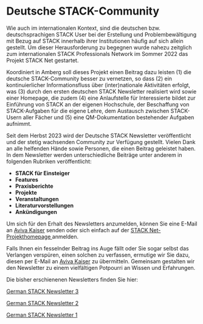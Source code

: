 # Deutsche STACK-Community

<p>Wie auch im internationalen Kontext, sind die deutschen bzw. deutschsprachigen STACK User bei der Erstellung und Problembewältigung mit Bezug auf STACK innerhalb ihrer Institutionen häufig auf sich allein gestellt. Um dieser Herausforderung zu begegnen wurde nahezu zeitglich zum internationalen STACK Professionals Network im Sommer 2022 das Projekt STACK Net gestartet. </p>

<p>Koordiniert in Amberg soll dieses Projekt einen Beitrag dazu leisten (1) die deutsche STACK-Community besser zu vernetzen, so dass (2) ein kontinuierlicher Informationsfluss über (inter)nationale Aktivitäten erfolgt, was (3) durch den ersten deutschen STACK Newsletter realisiert wird sowie einer Homepage, die zudem (4) eine Anlaufstelle für Interessierte bildet zur Einführung von STACK an der eigenen Hochschule, der Beschaffung von STACK-Aufgaben für die eigene Lehre, dem Austausch zwischen STACK-Usern aller Fächer und (5) eine QM-Dokumentation bestehender Aufgaben aufnimmt.</p>

<p>Seit dem Herbst 2023 wird der Deutsche STACK Newsletter veröffentlicht und der stetig wachsenden Community zur Verfügung gestellt. Vielen Dank an alle helfenden Hände sowie Personen, die einen Beitrag geleistet haben. In dem Newsletter werden unterschiedliche Beiträge unter anderem in folgenden Rubriken veröffentlicht:</p>

<ul>
	<li><strong>STACK für Einsteiger</strong></li>
	<li><strong>Features</strong></li>
	<li><strong>Praxisberichte</strong></li>
	<li><strong>Projekte</strong></li>
	<li><strong>Veranstaltungen</strong></li>
	<li><strong>Literaturvorstellungen</strong></li>
	<li><strong>Ankündigungen</strong></li>
</ul>

<p>Um sich für den Erhalt des Newsletters anzumelden, können Sie eine E-Mail an <a href="mailto:a.kaiser@oth-aw.de">Aviva Kaiser</a> senden oder sich einfach auf der <a href="https://www.oth-aw.de/forschung/forschungsprofil/forschungs-und-entwicklungsprojekte/stack-net/anmeldung-newsletter/">STACK Net-Projekthomepage </a>anmelden.</p>

<p>Falls Ihnen ein fesselnder Beitrag ins Auge fällt oder Sie sogar selbst das Verlangen verspüren, einen solchen zu verfassen, ermutige wir Sie dazu, diesen per E-Mail an <a href="mailto:a.kaiser@oth-aw.de">Aviva Kaiser</a> zu übermitteln. Gemeinsam gestalten wir den Newsletter zu einem vielfältigen Potpourri an Wissen und Erfahrungen.</p>

Die bisher erschienenen Newsletters finden Sie hier:

<a href="https://www.oth-aw.de/mails/stack-newsletter-3/">German STACK Newsletter 3</a> 

<a href="https://www.oth-aw.de/mails/stack-newsletter-2/">German STACK Newsletter 2</a>

<a href="https://www.oth-aw.de/mails/stack-newsletter-1/">German STACK Newsletter 1</a>
